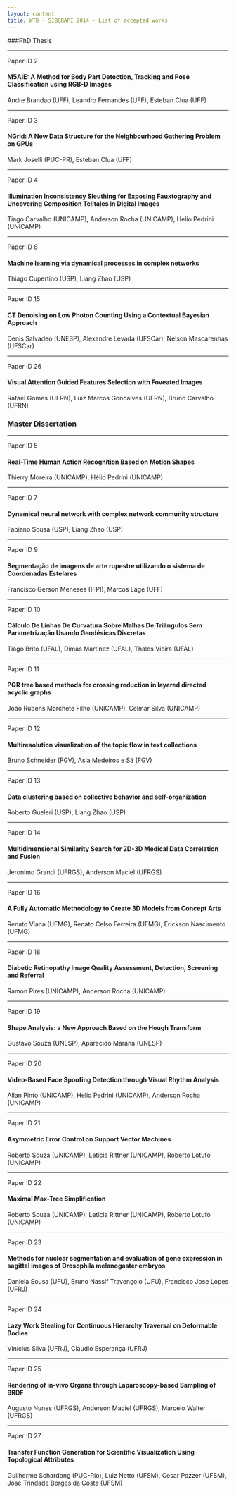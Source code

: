 ```yaml
---
layout: content
title: WTD - SIBGRAPI 2014 - List of accepted works
---
```

###PhD Thesis

* * * 
Paper ID 2
#### M5AIE: A Method for Body Part Detection, Tracking and Pose Classification using RGB-D Images
Andre Brandao (UFF), Leandro Fernandes (UFF), Esteban Clua (UFF)

* * * 
Paper ID 3
#### NGrid: A New Data Structure for the Neighbourhood Gathering Problem on GPUs
Mark Joselli (PUC-PR), Esteban Clua (UFF)

* * * 
Paper ID 4
#### Illumination Inconsistency Sleuthing for Exposing Fauxtography and Uncovering Composition Telltales in Digital Images
Tiago Carvalho (UNICAMP), Anderson Rocha (UNICAMP), Helio Pedrini (UNICAMP)

* * * 
Paper ID 8
#### Machine learning via dynamical processes in complex networks
Thiago Cupertino (USP), Liang Zhao (USP)

* * * 
Paper ID 15
#### CT Denoising on Low Photon Counting Using a Contextual Bayesian Approach
Denis Salvadeo (UNESP), Alexandre Levada (UFSCar), Nelson Mascarenhas (UFSCar)

* * * 
Paper ID 26
#### Visual Attention Guided Features Selection with Foveated Images
Rafael Gomes (UFRN), Luiz Marcos Goncalves (UFRN), Bruno Carvalho (UFRN)

### Master Dissertation

* * * 
Paper ID 5
#### Real-Time Human Action Recognition Based on Motion Shapes
Thierry Moreira (UNICAMP), Hélio Pedrini (UNICAMP)

* * * 
Paper ID 7
#### Dynamical neural network with complex network community structure
Fabiano Sousa (USP), Liang Zhao (USP)

* * * 
Paper ID 9
#### Segmentação de imagens de arte rupestre utilizando o sistema de Coordenadas Estelares
Francisco Gerson Meneses (IFPI), Marcos Lage (UFF)

* * * 
Paper ID 10
#### Cálculo De Linhas De Curvatura Sobre Malhas De Triângulos Sem Parametrização Usando Geodésicas Discretas
Tiago Brito (UFAL), Dimas Martínez (UFAL), Thales Vieira (UFAL)

* * * 
Paper ID 11
#### PQR tree based methods for crossing reduction in layered directed acyclic graphs
João Rubens Marchete Filho (UNICAMP), Celmar Silva (UNICAMP)

* * * 
Paper ID 12
#### Multiresolution visualization of the topic flow in text collections
Bruno Schneider (FGV), Asla Medeiros e Sá (FGV)

* * * 
Paper ID 13
#### Data clustering based on collective behavior and self-organization
Roberto Gueleri (USP), Liang Zhao (USP)

* * * 
Paper ID 14
#### Multidimensional Similarity Search for 2D-3D Medical Data Correlation and Fusion
Jeronimo Grandi (UFRGS), Anderson Maciel (UFRGS)

* * * 
Paper ID 16
#### A Fully Automatic Methodology to Create 3D Models from Concept Arts
Renato Viana (UFMG), Renato Celso Ferreira (UFMG), Erickson Nascimento (UFMG)

* * * 
Paper ID 18
#### Diabetic Retinopathy Image Quality Assessment, Detection, Screening and Referral
Ramon Pires (UNICAMP), Anderson Rocha (UNICAMP)

* * * 
Paper ID 19
#### Shape Analysis: a New Approach Based on the Hough Transform
Gustavo Souza (UNESP), Aparecido Marana (UNESP)

* * * 
Paper ID 20
#### Video-Based Face Spoofing Detection through Visual Rhythm Analysis
Allan Pinto (UNICAMP), Helio Pedrini (UNICAMP), Anderson Rocha (UNICAMP)

* * * 
Paper ID 21
#### Asymmetric Error Control on Support Vector Machines
Roberto Souza (UNICAMP), Letícia Rittner (UNICAMP), Roberto Lotufo (UNICAMP)

* * * 
Paper ID 22
#### Maximal Max-Tree Simplification
Roberto Souza (UNICAMP), Letícia Rittner (UNICAMP), Roberto Lotufo (UNICAMP)

* * * 
Paper ID 23
#### Methods for nuclear segmentation and evaluation of gene expression in sagittal images of Drosophila melanogaster embryos
Daniela Sousa (UFU), Bruno Nassif Travençolo (UFU), Francisco Jose Lopes (UFRJ)

* * * 
Paper ID 24
#### Lazy Work Stealing for Continuous Hierarchy Traversal on Deformable Bodies
Vinícius Silva (UFRJ), Claudio Esperança (UFRJ)

* * * 
Paper ID 25
#### Rendering of in-vivo Organs through Laparoscopy-based Sampling of BRDF
Augusto Nunes (UFRGS), Anderson Maciel (UFRGS), Marcelo Walter (UFRGS)

* * * 
Paper ID 27
#### Transfer Function Generation for Scientific Visualization Using Topological Attributes
Guilherme Schardong (PUC-Rio), Luiz Netto (UFSM), Cesar Pozzer (UFSM), José Trindade Borges da Costa (UFSM)
